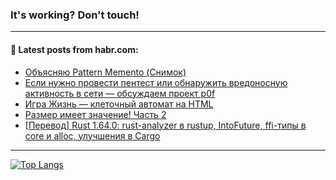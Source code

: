 ### It's working? Don't touch!

---
<!--
#### 🛠️ Technical stack:

![C++](https://img.shields.io/badge/C++-informational?logo=c%2B%2B&style=flat&logoColor=white&color=9C033A)
![Java](https://img.shields.io/badge/Java-informational?logo=java&style=flat&logoColor=white&color=007396)
![Kotlin](https://img.shields.io/badge/Kotlin-informational?logo=Kotlin&style=flat&logoColor=white&color=0095D5)
![JS](https://img.shields.io/badge/JS-informational?logo=javaScript&style=flat&logoColor=black&color=F7Df1E) <br>
![HTML5](https://img.shields.io/badge/HTML5-informational?logo=html5&style=flat&logoColor=white&color=E34F26)
![CSS3](https://img.shields.io/badge/CSS3-informational?logo=css3&style=flat&logoColor=white&color=157286)
![Sass](https://img.shields.io/badge/Saas-informational?logo=sass&style=flat&logoColor=white&color=hotpink)
![PHP](https://img.shields.io/badge/PHP-informational?logo=php&style=flat&logoColor=white&color=777BB4) <br>
![WebPAck](https://img.shields.io/badge/WebPack-informational?logo=webPack&style=flat&logoColor=white&color=FF6F00)
![Bootstrap](https://img.shields.io/badge/Bootstrap-informational?logo=Bootstrap&style=flat&logoColor=white&color=7952B3)
![MySQL](https://img.shields.io/badge/MySQL-informational?logo=MySQL&style=flat&logoColor=white&color=00f) <br>
![NodeJS](https://img.shields.io/badge/NodeJS-informational?logo=node.js&style=flat&logoColor=white&color=43853D)
![Spring](https://img.shields.io/badge/Spring-informational?logo=Spring&style=flat&logoColor=white&color=0A9EDC)
![Angular](https://img.shields.io/badge/Vue-informational?logo=vue.js&style=flat&logoColor=white&color=red)
![Git](https://img.shields.io/badge/Git-informational?logo=git&style=flat&logoColor=white&color=darkorange)

___
-->

#### 💬 Latest posts from habr.com:

<!-- BLOG-POST-LIST:START -->
- [Объясняю Pattern Memento &lpar;Снимок&rpar;](https://habr.com/ru/post/689948/?utm_source=habrahabr&utm_medium=rss&utm_campaign=689948)
- [Если нужно провести пентест или обнаружить вредоносную активность в сети — обсуждаем проект p0f](https://habr.com/ru/post/689850/?utm_source=habrahabr&utm_medium=rss&utm_campaign=689850)
- [Игра Жизнь — клеточный автомат на HTML](https://habr.com/ru/post/689918/?utm_source=habrahabr&utm_medium=rss&utm_campaign=689918)
- [Размер имеет значение! Часть 2](https://habr.com/ru/post/688760/?utm_source=habrahabr&utm_medium=rss&utm_campaign=688760)
- [[Перевод] Rust 1.64.0: rust-analyzer в rustup, IntoFuture, ffi-типы в core и alloc, улучшения в Cargo](https://habr.com/ru/post/689876/?utm_source=habrahabr&utm_medium=rss&utm_campaign=689876)
<!-- BLOG-POST-LIST:END -->

---

[![Top Langs](https://github-readme-stats.vercel.app/api/top-langs/?username=zloylis&layout=compact&hide_border=true&theme=dracula)](https://github.com/zloylis)
